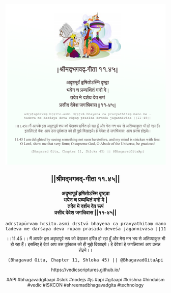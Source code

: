 <img src="../../asset/BG_11_45.png"/>
<center><h2>||श्रीमद्‍भगवद्‍-गीता ११.४५||</h2>
<h3>अदृष्टपूर्वं हृषितोऽस्मि दृष्ट्वा<br/>भयेन च प्रव्यथितं मनो मे |<br/>तदेव मे दर्शय देव रूपं<br/>प्रसीद देवेश जगन्निवास ||११-४५||</h3>
<pre>adṛṣṭapūrvaṃ hṛṣito.asmi dṛṣṭvā bhayena ca pravyathitaṃ mano me .<br/>tadeva me darśaya deva rūpaṃ prasīda deveśa jagannivāsa ||11-45||</pre>
<p>।।11.45।। मैं आपके इस अदृष्टपूर्व रूप को देखकर हर्षित हो रहा हूँ और मेरा मन भय से अतिव्याकुल भी हो रहा हैं। इसलिए हे देव! आप उस पूर्वकाल को ही मुझे दिखाइये। हे देवेश! हे जगन्निवास! आप प्रसन्न होइये।।</p>
<pre>(Bhagavad Gita, Chapter 11, Shloka 45) || @BhagavadGitaApi</pre><p>https://vedicscriptures.github.io/</p><p>#API #bhagavadgitaapi #slok #nodejs #js #api #gitaapi #krishna #hinduism #vedic #ISKCON #shreemadbhagavadgita #technology</p></center>